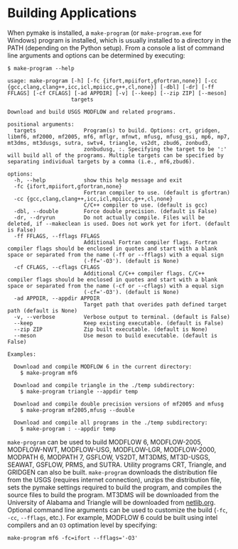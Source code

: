 # Building Applications

When pymake is installed, a `make-program` (or `make-program.exe` for Windows) program is installed, which is usually
installed to a directory in the PATH (depending on the Python setup). From a console a list of command line arguments
and options can be determined by executing:

```console
$ make-program --help

usage: make-program [-h] [-fc {ifort,mpiifort,gfortran,none}] [-cc {gcc,clang,clang++,icc,icl,mpiicc,g++,cl,none}] [-dbl] [-dr] [-ff FFLAGS] [-cf CFLAGS] [-ad APPDIR] [-v] [--keep] [--zip ZIP] [--meson]
                    targets

Download and build USGS MODFLOW and related programs.

positional arguments:
  targets               Program(s) to build. Options: crt, gridgen, libmf6, mf2000, mf2005, mf6, mflgr, mfnwt, mfusg, mfusg_gsi, mp6, mp7, mt3dms, mt3dusgs, sutra, swtv4, triangle, vs2dt, zbud6, zonbud3,
                        zonbudusg, :. Specifying the target to be ':' will build all of the programs. Multiple targets can be specified by separating individual targets by a comma (i.e., mf6,zbud6).

options:
  -h, --help            show this help message and exit
  -fc {ifort,mpiifort,gfortran,none}
                        Fortran compiler to use. (default is gfortran)
  -cc {gcc,clang,clang++,icc,icl,mpiicc,g++,cl,none}
                        C/C++ compiler to use. (default is gcc)
  -dbl, --double        Force double precision. (default is False)
  -dr, --dryrun         Do not actually compile. Files will be deleted, if --makeclean is used. Does not work yet for ifort. (default is False)
  -ff FFLAGS, --fflags FFLAGS
                        Additional Fortran compiler flags. Fortran compiler flags should be enclosed in quotes and start with a blank space or separated from the name (-ff or --fflags) with a equal sign
                        (-ff='-O3'). (default is None)
  -cf CFLAGS, --cflags CFLAGS
                        Additional C/C++ compiler flags. C/C++ compiler flags should be enclosed in quotes and start with a blank space or separated from the name (-cf or --cflags) with a equal sign
                        (-cf='-O3'). (default is None)
  -ad APPDIR, --appdir APPDIR
                        Target path that overides path defined target path (default is None)
  -v, --verbose         Verbose output to terminal. (default is False)
  --keep                Keep existing executable. (default is False)
  --zip ZIP             Zip built executable. (default is None)
  --meson               Use meson to build executable. (default is False)

Examples:

  Download and compile MODFLOW 6 in the current directory:
    $ make-program mf6

  Download and compile triangle in the ./temp subdirectory:
    $ make-program triangle --appdir temp

  Download and compile double precision versions of mf2005 and mfusg 
    $ make-program mf2005,mfusg --double

  Download and compile all programs in the ./temp subdirectory:
    $ make-program : --appdir temp

```

`make-program` can be used to build MODFLOW 6, MODFLOW-2005, MODFLOW-NWT, MODFLOW-USG, MODFLOW-LGR, MODFLOW-2000,
MODPATH 6, MODPATH 7, GSFLOW, VS2DT, MT3DMS, MT3D-USGS, SEAWAT, GSFLOW, PRMS, and SUTRA. Utility programs CRT, Triangle,
and GRIDGEN can also be built. `make-program` downloads the distribution file from the USGS (requires internet
connection), unzips the distribution file, sets the pymake settings required to build the program, and compiles the
source files to build the program. MT3DMS will be downloaded from the University of Alabama and Triangle will be
downloaded from [netlib.org](http://www.netlib.org/voronoi/triangle.zip). Optional command line arguments can be used to
customize the build (`-fc`, `-cc`, `--fflags`, etc.). For example, MODFLOW 6 could be built using intel compilers and
an `O3` optimation level by specifying:

```console
make-program mf6 -fc=ifort --fflags='-O3'
```